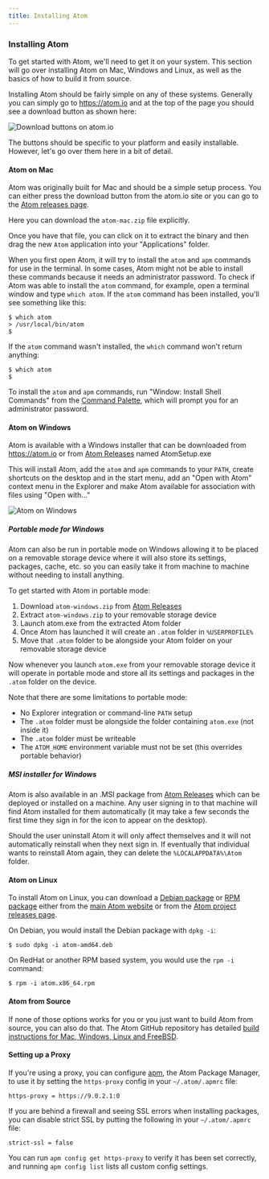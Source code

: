 ```yaml
---
title: Installing Atom
---
```

### Installing Atom

To get started with Atom, we'll need to get it on your system. This section will go over installing Atom on Mac, Windows and Linux, as well as the basics of how to build it from source.

Installing Atom should be fairly simple on any of these systems. Generally you can simply go to https://atom.io and at the top of the page you should see a download button as shown here:

![Download buttons on atom.io](../../images/linux-downloads.png)

The buttons should be specific to your platform and easily installable. However, let's go over them here in a bit of detail.

#### Atom on Mac

Atom was originally built for Mac and should be a simple setup process. You can either press the download button from the atom.io site or you can go to the [Atom releases page][releases].

Here you can download the `atom-mac.zip` file explicitly.

Once you have that file, you can click on it to extract the binary and then drag the new `Atom` application into your "Applications" folder.

When you first open Atom, it will try to install the `atom` and `apm` commands for use in the terminal. In some cases, Atom might not be able to install these commands because it needs an administrator password. To check if Atom was able to install the `atom` command, for example, open a terminal window and type `which atom`. If the `atom` command has been installed, you'll see something like this:

``` command-line
$ which atom
> /usr/local/bin/atom
$
```

If the `atom` command wasn't installed, the `which` command won't return anything:

``` command-line
$ which atom
$
```

To install the `atom` and `apm` commands, run "Window: Install Shell Commands" from the [Command Palette](/getting-started-atom-basics#command-palette), which will prompt you for an administrator password.

#### Atom on Windows

Atom is available with a Windows installer that can be downloaded from https://atom.io or from [Atom Releases][releases] named AtomSetup.exe

This will install Atom, add the `atom` and `apm` commands to your `PATH`, create shortcuts on the desktop and in the start menu, add an "Open with Atom" context menu in the Explorer and make Atom available for association with files using "Open with..."

![Atom on Windows](../../images/windows.gif)

##### Portable mode for Windows

Atom can also be run in portable mode on Windows allowing it to be placed on a removable storage device where it will also store its settings, packages, cache, etc. so you can easily take it from machine to machine without needing to install anything.

To get started with Atom in portable mode:

1. Download `atom-windows.zip` from [Atom Releases][releases]
1. Extract `atom-windows.zip` to your removable storage device
1. Launch atom.exe from the extracted Atom folder
1. Once Atom has launched it will create an `.atom` folder in `%USERPROFILE%`
1. Move that `.atom` folder to be alongside your Atom folder on your removable storage device

Now whenever you launch `atom.exe` from your removable storage device it will operate in portable mode and store all its settings and packages in the `.atom` folder on the device.

Note that there are some limitations to portable mode:

* No Explorer integration or command-line `PATH` setup
* The `.atom` folder must be alongside the folder containing `atom.exe` (not inside it)
* The `.atom` folder must be writeable
* The `ATOM_HOME` environment variable must not be set (this overrides portable behavior)

##### MSI installer for Windows

Atom is also available in an .MSI package from [Atom Releases](https://github.com/atom/atom/releases/latest) which can be deployed or installed on a machine. Any user signing in to that machine will find Atom installed for them automatically (it may take a few seconds the first time they sign in for the icon to appear on the desktop).

Should the user uninstall Atom it will only affect themselves and it will not automatically reinstall when they next sign in. If eventually that individual wants to reinstall Atom again, they can delete the `%LOCALAPPDATA%\Atom` folder.

#### Atom on Linux

To install Atom on Linux, you can download a [Debian package](https://atom.io/download/deb) or [RPM package](https://atom.io/download/rpm) either from the [main Atom website](https://atom.io) or from the [Atom project releases page][releases].

[releases]: https://github.com/atom/atom/releases/latest

On Debian, you would install the Debian package with `dpkg -i`:

``` command-line
$ sudo dpkg -i atom-amd64.deb
```

On RedHat or another RPM based system, you would use the `rpm -i` command:

``` command-line
$ rpm -i atom.x86_64.rpm
```

#### Atom from Source

If none of those options works for you or you just want to build Atom from source, you can also do that. The Atom GitHub repository has detailed [build instructions for Mac, Windows, Linux and FreeBSD](https://github.com/atom/atom/tree/master/docs/build-instructions).

#### Setting up a Proxy

If you're using a proxy, you can configure [apm](https://github.com/atom/apm), the Atom Package Manager, to use it by setting the `https-proxy` config in your `~/.atom/.apmrc` file:

```
https-proxy = https://9.0.2.1:0
```

If you are behind a firewall and seeing SSL errors when installing packages, you can disable strict SSL by putting the following in your `~/.atom/.apmrc` file:

```
strict-ssl = false
```

You can run `apm config get https-proxy` to verify it has been set correctly, and running `apm config list` lists all custom config settings.
